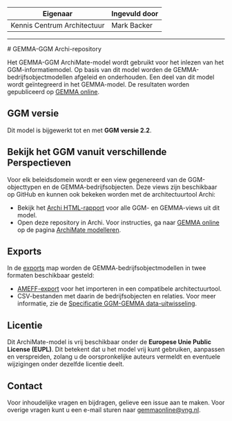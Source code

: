 | Eigenaar | Ingevuld door |
| --- | --- |
| Kennis Centrum Architectuur | Mark Backer |
<hr/>
# GEMMA-GGM Archi-repository

Het GEMMA-GGM ArchiMate-model wordt gebruikt voor het inlezen van het GGM-informatiemodel. Op basis van dit model worden de GEMMA-bedrijfsobjectmodellen afgeleid en onderhouden. Een deel van dit model wordt geïntegreerd in het GEMMA-model. De resultaten worden gepubliceerd op [GEMMA online](https://www.gemmaonline.nl/index.php/Bedrijfsobjecten).

## GGM versie

Dit model is bijgewerkt tot en met **GGM versie 2.2**.

## Bekijk het GGM vanuit verschillende Perspectieven

Voor elk beleidsdomein wordt er een view gegenereerd van de GGM-objecttypen en de GEMMA-bedrijfsobjecten. Deze views zijn beschikbaar op GitHub en kunnen ook bekeken worden met de architectuurtool Archi:

- Bekijk het [Archi HTML-rapport](https://vng-realisatie.github.io/GEMMA-GGM-Archi-repository/?view=id-e773ff7df4634d1dbb55dc79f447ecbb) voor alle GGM- en GEMMA-views uit dit model.
- Open deze repository in Archi. Voor instructies, ga naar [GEMMA online](https://www.gemmaonline.nl/) op de pagina [ArchiMate modelleren](https://www.gemmaonline.nl/index.php/ArchiMate_modelleren).

## Exports

In de [exports](exports) map worden de GEMMA-bedrijfsobjectmodellen in twee formaten beschikbaar gesteld:

- [AMEFF-export](exports/GEMMA-GGM%20AMEFF.xml) voor het importeren in een compatibele architectuurtool.
- CSV-bestanden met daarin de bedrijfsobjecten en relaties. Voor meer informatie, zie de [Specificatie GGM-GEMMA data-uitwisseling](exports/Specificatie%20GGM-GEMMA%20data-uitwisseling.md).

## Licentie

Dit ArchiMate-model is vrij beschikbaar onder de **Europese Unie Public License (EUPL)**. Dit betekent dat u het model vrij kunt gebruiken, aanpassen en verspreiden, zolang u de oorspronkelijke auteurs vermeldt en eventuele wijzigingen onder dezelfde licentie deelt.

## Contact

Voor inhoudelijke vragen en bijdragen, gelieve een issue aan te maken. Voor overige vragen kunt u een e-mail sturen naar [gemmaonline@vng.nl](mailto:gemmaonline@vng.nl).
